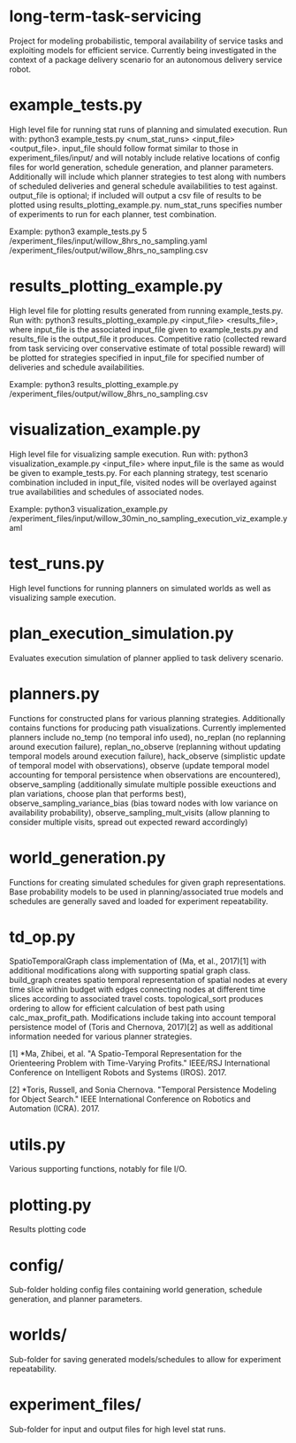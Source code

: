 # long-term-task-servicing
Project for modeling probabilistic, temporal availability of service tasks and exploiting models for efficient service. Currently being investigated in the context of a package delivery scenario for an autonomous delivery service robot.

# example_tests.py
High level file for running stat runs of planning and simulated execution. Run with: python3 example_tests.py <num_stat_runs> <input_file> <output_file>. input_file should follow format similar to those in experiment_files/input/ and will notably include relative locations of config files for world generation, schedule generation, and planner parameters. Additionally will include which planner strategies to test along with numbers of scheduled deliveries and general schedule availabilities to test against. output_file is optional; if included will output a csv file of results to be plotted using results_plotting_example.py. num_stat_runs specifies number of experiments to run for each planner, test combination.

Example: python3 example_tests.py 5 /experiment_files/input/willow_8hrs_no_sampling.yaml /experiment_files/output/willow_8hrs_no_sampling.csv

# results_plotting_example.py
High level file for plotting results generated from running example_tests.py. Run with: python3 results_plotting_example.py <input_file> <results_file>, where input_file is the associated input_file given to example_tests.py and results_file is the output_file it produces. Competitive ratio (collected reward from task servicing over conservative estimate of total possible reward) will be plotted for strategies specified in input_file for specified number of deliveries and schedule availabilities.

Example: python3 results_plotting_example.py /experiment_files/output/willow_8hrs_no_sampling.csv

# visualization_example.py
High level file for visualizing sample execution. Run with: python3 visualization_example.py <input_file> where input_file is the same as would be given to example_tests.py. For each planning strategy, test scenario combination included in input_file, visited nodes will be overlayed against true availabilities and schedules of associated nodes.

Example: python3 visualization_example.py /experiment_files/input/willow_30min_no_sampling_execution_viz_example.yaml

# test_runs.py
High level functions for running planners on simulated worlds as well as visualizing sample execution.

# plan_execution_simulation.py
Evaluates execution simulation of planner applied to task delivery scenario.

# planners.py
Functions for constructed plans for various planning strategies. Additionally contains functions for producing path visualizations. Currently implemented planners include no_temp (no temporal info used), no_replan (no replanning around execution failure), replan_no_observe (replanning without updating temporal models around execution failure), hack_observe (simplistic update of temporal model with observations), observe (update temporal model accounting for temporal persistence when observations are encountered), observe_sampling (additionally simulate multiple possible exeuctions and plan variations, choose plan that performs best), observe_sampling_variance_bias (bias toward nodes with low variance on availability probability), observe_sampling_mult_visits (allow planning to consider multiple visits, spread out expected reward accordingly) 

# world_generation.py
Functions for creating simulated schedules for given graph representations. Base probability models to be used in planning/associated true models and schedules are generally saved and loaded for experiment repeatability.

# td_op.py
SpatioTemporalGraph class implementation of (Ma, et al., 2017)[1] with additional modifications along with supporting spatial graph class. build_graph creates spatio temporal representation of spatial nodes at every time slice within budget with edges connecting nodes at different time slices according to associated travel costs. topological_sort produces ordering to allow for efficient calculation of best path using calc_max_profit_path. Modifications include taking into account temporal persistence model of (Toris and Chernova, 2017)[2] as well as additional information needed for various planner strategies.

[1] *Ma, Zhibei, et al. "A Spatio-Temporal Representation for the Orienteering Problem with Time-Varying Profits." IEEE/RSJ International Conference on Intelligent Robots and Systems (IROS). 2017.

[2] *Toris, Russell, and Sonia Chernova. "Temporal Persistence Modeling for Object Search." IEEE International Conference on Robotics and Automation (ICRA). 2017.

# utils.py
Various supporting functions, notably for file I/O.

# plotting.py
Results plotting code

# config/
Sub-folder holding config files containing world generation, schedule generation, and planner parameters.

# worlds/
Sub-folder for saving generated models/schedules to allow for experiment repeatability.

# experiment_files/
Sub-folder for input and output files for high level stat runs.

